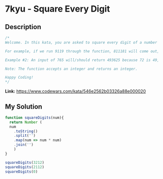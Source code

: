 # 7kyu - Square Every Digit

## Description
```js
/*
Welcome. In this kata, you are asked to square every digit of a number and concatenate them.

For example, if we run 9119 through the function, 811181 will come out, because 92 is 81 and 12 is 1. (81-1-1-81)

Example #2: An input of 765 will/should return 493625 because 72 is 49, 62 is 36, and 52 is 25. (49-36-25)

Note: The function accepts an integer and returns an integer.

Happy Coding!
*/
```

**Link:** https://www.codewars.com/kata/546e2562b03326a88e000020

## My Solution
```js
function squareDigits(num){  
  return Number (
  num
    .toString()
    .split('')
    .map(num => num * num)
    .join('')
    )
}

squareDigits(3212)
squareDigits(2112)
squareDigits(0)
```
